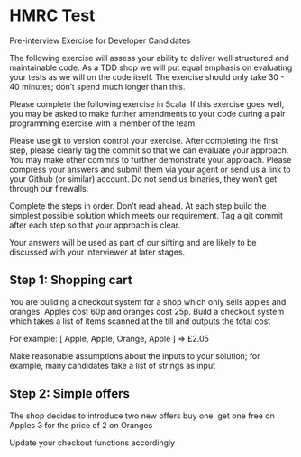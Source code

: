 # HMRC Test

Pre-interview Exercise for Developer Candidates

The following exercise will assess your ability to deliver well structured and maintainable code. As a TDD shop we will put equal emphasis on evaluating your tests as we will on the code itself. The exercise should only take 30 - 40 minutes; don’t spend much longer than this.

Please complete the following exercise in Scala. If this exercise goes well, you may be asked to make further amendments to your code during a pair programming exercise with a member of the team.

Please use git to version control your exercise. After completing the first step, please clearly tag the commit so that we can evaluate your approach. You may make other commits to further demonstrate your approach. Please compress your answers and submit them via your agent or send us a link to your Github (or similar) account. Do not send us binaries, they won’t get through our firewalls.

Complete the steps in order. Don’t read ahead. At each step build the simplest possible solution which meets our requirement. Tag a git commit after each step so that your approach is clear.

Your answers will be used as part of our sifting and are likely to be discussed with your interviewer at later stages.

## Step 1: Shopping cart

You are building a checkout system for a shop which only sells apples and oranges.
Apples cost 60p and oranges cost 25p.
Build a checkout system which takes a list of items scanned at the till and outputs the total cost

For example: [ Apple, Apple, Orange, Apple ] => £2.05

Make reasonable assumptions about the inputs to your solution; for example, many candidates take a list of strings as input

## Step 2: Simple offers

The shop decides to introduce two new offers
buy one, get one free on Apples
3 for the price of 2 on Oranges

Update your checkout functions accordingly
